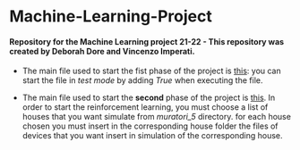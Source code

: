 # Machine-Learning-Project

#### Repository for the Machine Learning project 21-22 - This repository was created by Deborah Dore and Vincenzo Imperati.

- The main file used to start the fist phase of the project is [this](main.py): you can start the file in *test mode* by
  adding *True* when executing the file.

- The main file used to start the **second** phase of the project is [this](RL/main.py). In order to start the
  reinforcement learning, you must choose a list of houses that you want simulate from *muratori_5* directory. for each
  house chosen you must insert in the corresponding house folder the files of devices that you want insert in simulation
  of the corresponding house.